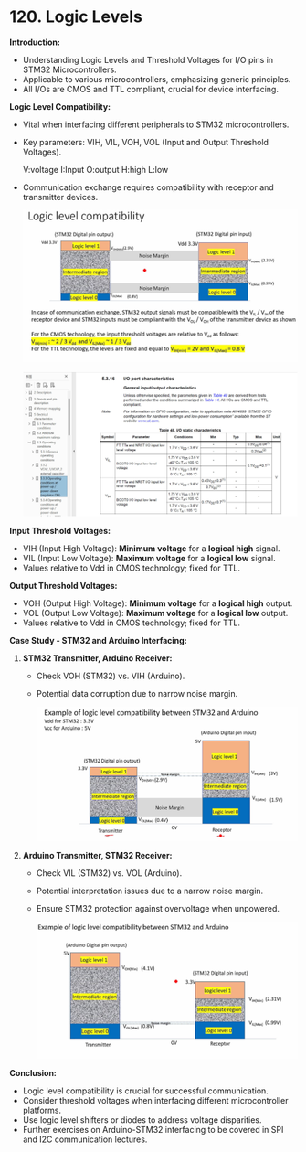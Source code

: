 # 120. Logic Levels



**Introduction:**

- Understanding Logic Levels and Threshold Voltages for I/O pins in STM32 Microcontrollers.
- Applicable to various microcontrollers, emphasizing generic principles.
- All I/Os are CMOS and TTL compliant, crucial for device interfacing.

**Logic Level Compatibility:**

- Vital when interfacing different peripherals to STM32 microcontrollers.

- Key parameters: VIH, VIL, VOH, VOL (Input and Output Threshold Voltages).

  V:voltage I:Input O:output H:high L:low

- Communication exchange requires compatibility with receptor and transmitter devices.

  ![01](https://github.com/knightsummon/Mastering-Microcontroller-and-Embedded-Driver-Development/blob/main/30.%20MCU%20IO%20Pin%20Specifications/120.%20Logic%20Levels.assets/01.jpg)

  ![02](https://github.com/knightsummon/Mastering-Microcontroller-and-Embedded-Driver-Development/blob/main/30.%20MCU%20IO%20Pin%20Specifications/120.%20Logic%20Levels.assets/02.jpg)

**Input Threshold Voltages:**

- VIH (Input High Voltage): **Minimum voltage** for a **logical high** signal.
- VIL (Input Low Voltage): **Maximum voltage** for a **logical low** signal.
- Values relative to Vdd in CMOS technology; fixed for TTL.

**Output Threshold Voltages:**

- VOH (Output High Voltage): **Minimum voltage** for a **logical high** output.
- VOL (Output Low Voltage): **Maximum voltage** for a **logical low** output.
- Values relative to Vdd in CMOS technology; fixed for TTL.

**Case Study - STM32 and Arduino Interfacing:**

1. **STM32 Transmitter, Arduino Receiver:**

   - Check VOH (STM32) vs. VIH (Arduino).

   - Potential data corruption due to narrow noise margin.

     ![03](https://github.com/knightsummon/Mastering-Microcontroller-and-Embedded-Driver-Development/blob/main/30.%20MCU%20IO%20Pin%20Specifications/120.%20Logic%20Levels.assets/03.jpg)

2. **Arduino Transmitter, STM32 Receiver:**

   - Check VIL (STM32) vs. VOL (Arduino).

   - Potential interpretation issues due to a narrow noise margin.

   - Ensure STM32 protection against overvoltage when unpowered.

     ![04](https://github.com/knightsummon/Mastering-Microcontroller-and-Embedded-Driver-Development/blob/main/30.%20MCU%20IO%20Pin%20Specifications/120.%20Logic%20Levels.assets/04.jpg)

**Conclusion:**

- Logic level compatibility is crucial for successful communication.
- Consider threshold voltages when interfacing different microcontroller platforms.
- Use logic level shifters or diodes to address voltage disparities.
- Further exercises on Arduino-STM32 interfacing to be covered in SPI and I2C communication lectures.
